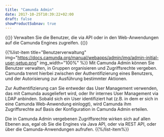 ```yaml
---
title: "Camunda Admin"
date: 2017-10-25T10:39:22+02:00
draft: false
showProductSubnav: true
---
```

{{<highlight-visual title="Admin" svg="/products/admin.svg" svg_width="20%">}}
Verwalten Sie die Benutzer, die via API oder in den Web-Anwendungen auf die Camunda Engines zugreifen.
{{</highlight-visual>}}

{{%list-item title="Benutzerverwaltung" img="https://docs.camunda.org/manual/webapps/admin/img/admin-initial-user-setup.png" img_width="100%" %}}
Mit Camunda Admin können Sie Benutzer verwalten, in Gruppen organisieren und Zugriffsrechte vergeben. Camunda trennt hierbei zwischen der Authentifizierung eines Benutzers, und der Autorisierung zur Ausführung bestimmter Aktionen.

Zur Authentifizierung can Sie entweder das User Management verwenden, das mit Camunda ausgeliefert wird, oder Ihr internes User Management via LDAP anbinden. Sobald sich ein User identifiziert hat (z.B. in dem er sich in eine Camunda Web-Anwendung einloggt), wird Camunda ihm Zugriffsrechte auf Basis der Konfiguration in Camunda Admin erteilen.

Die in Camunda Admin vergebenen Zugriffsrechte wirken sich auf allen Ebenen aus, egal ob Sie die Engines via Java API, oder via REST API, oder über die Camunda-Anwendungen aufrufen.
{{%/list-item%}}
